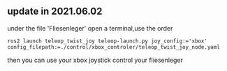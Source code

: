 ## update in 2021.06.02
under the file 'Fliesenleger' open a terminal,use the order
```
ros2 launch teleop_twist_joy teleop-launch.py joy_config:='xbox' config_filepath:=./control/xbox_controler/teleop_twist_joy_node.yaml
```
then you can use your xbox joystick control your fliesenleger
